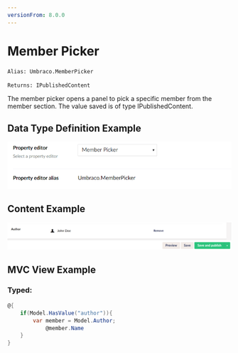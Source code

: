 ```yaml
---
versionFrom: 8.0.0
---
```


# Member Picker

`Alias: Umbraco.MemberPicker`

`Returns: IPublishedContent`

The member picker opens a panel to pick a specific member from the member section. The value saved is of type IPublishedContent.

## Data Type Definition Example

![Media Picker Data Type Definition](images/Member-Picker-DataType-v8.png)

## Content Example 

![Member Picker Content](images/Member-Picker-Content-v8.png)

## MVC View Example

### Typed:

```csharp
@{
    if(Model.HasValue("author")){
        var member = Model.Author;
            @member.Name
    }
}
```
